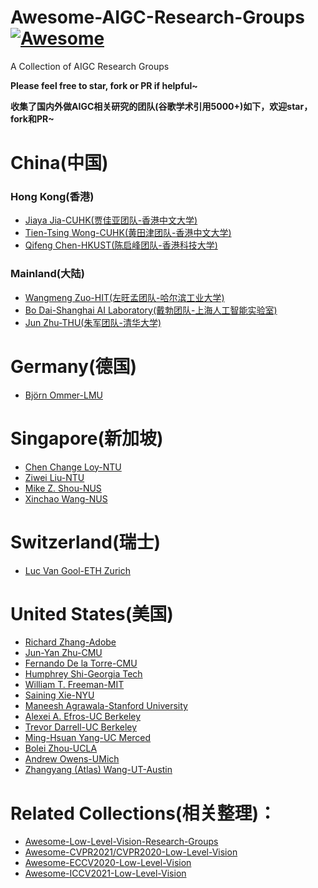 # Awesome-AIGC-Research-Groups[![Awesome](https://cdn.rawgit.com/sindresorhus/awesome/d7305f38d29fed78fa85652e3a63e154dd8e8829/media/badge.svg)](https://github.com/sindresorhus/awesome)

A Collection of AIGC Research Groups

**Please feel free to star, fork or PR if helpful~**

**收集了国内外做AIGC相关研究的团队(谷歌学术引用5000+)如下，欢迎star，fork和PR~**

# China(中国)

### Hong Kong(香港)

- [Jiaya Jia-CUHK(贾佳亚团队-香港中文大学)](https://jiaya.me/)
- [Tien-Tsing Wong-CUHK(黄田津团队-香港中文大学)](http://www.cse.cuhk.edu.hk/~ttwong/)
- [Qifeng Chen-HKUST(陈启峰团队-香港科技大学)](https://cqf.io/)

### Mainland(大陆)

- [Wangmeng Zuo-HIT(左旺孟团队-哈尔滨工业大学)](http://homepage.hit.edu.cn/wangmengzuo)
- [Bo Dai-Shanghai AI Laboratory(戴勃团队-上海人工智能实验室)](https://daibo.info/)
- [Jun Zhu-THU(朱军团队-清华大学)](https://ml.cs.tsinghua.edu.cn/~jun/research.shtml)

# Germany(德国)

- [Björn Ommer-LMU](https://ommer-lab.com/)

# Singapore(新加坡)

- [Chen Change Loy-NTU](https://www.mmlab-ntu.com/person/ccloy/index.html)
- [Ziwei Liu-NTU](https://liuziwei7.github.io/)
- [Mike Z. Shou-NUS](https://sites.google.com/view/showlab)
- [Xinchao Wang-NUS](https://sites.google.com/site/sitexinchaowang/)

# Switzerland(瑞士)

- [Luc Van Gool-ETH Zurich](https://vision.ee.ethz.ch/)


# United States(美国)

- [Richard Zhang-Adobe](http://richzhang.github.io/)
- [Jun-Yan Zhu-CMU](https://www.cs.cmu.edu/~junyanz/)
- [Fernando De la Torre-CMU](https://www.cs.cmu.edu/~ftorre/index.html)
- [Humphrey Shi-Georgia Tech](https://www.shi-labs.com/#page-top)
- [William T. Freeman-MIT](http://billf.mit.edu/about/bio)
- [Saining Xie-NYU](https://www.sainingxie.com/)
- [Maneesh Agrawala-Stanford University](https://graphics.stanford.edu/~maneesh/)
- [Alexei A. Efros-UC Berkeley](https://people.eecs.berkeley.edu/~efros/)
- [Trevor Darrell-UC Berkeley](https://people.eecs.berkeley.edu/~trevor/)
- [Ming-Hsuan Yang-UC Merced](https://faculty.ucmerced.edu/mhyang/)
- [Bolei Zhou-UCLA](https://boleizhou.github.io/)
- [ Andrew Owens-UMich](https://andrewowens.com/)
- [Zhangyang (Atlas) Wang-UT-Austin](https://vita-group.github.io/)

# Related Collections(相关整理)：

- [Awesome-Low-Level-Vision-Research-Groups](https://github.com/Kobaayyy/Awesome-Low-Level-Vision-Research-Groups)
- [Awesome-CVPR2021/CVPR2020-Low-Level-Vision](https://github.com/Kobaayyy/Awesome-CVPR2021-CVPR2020-Low-Level-Vision)
- [Awesome-ECCV2020-Low-Level-Vision](https://github.com/Kobaayyy/Awesome-ECCV2020-Low-Level-Vision)
- [Awesome-ICCV2021-Low-Level-Vision](https://github.com/Kobaayyy/Awesome-ICCV2021-Low-Level-Vision)
